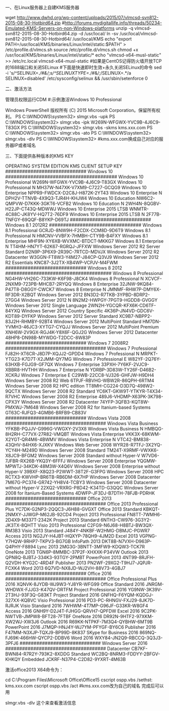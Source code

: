 一、在Linux服务器上自建KMS服务器

wget http://www.dwhd.org/wp-content/uploads/2015/07/vlmcsd-svn812-2015-08-30-Hotbird64.zip
#http://forums.mydigitallife.info/threads/50234-Emulated-KMS-Servers-on-non-Windows-platforms
unzip -q vlmcsd-svn812-2015-08-30-Hotbird64.zip -d /usr/local/
ln -sv /usr/local/vlmcsd-svn812-2015-08-30-Hotbird64/ /usr/local/KMS
echo "export PATH=/usr/local/KMS/binaries/Linux/intel/static:\$PATH" > /etc/profile.d/vlmcs.sh
source /etc/profile.d/vlmcs.sh
chmod +x /usr/local/KMS/binaries/Linux/intel/static/*
echo "vlmcsd-x64-musl-static" >> /etc/rc.local
vlmcsd-x64-musl-static
#如果是CentOS记得防火墙开放TCP的1688端口和关闭SELinux
#下面是快速即时生效+永久关闭SELinux的命令
sed -i 's/^SELINUX=.*/#&/;s/^SELINUXTYPE=.*/#&/;/SELINUX=.*/a SELINUX=disabled' /etc/sysconfig/selinux && /usr/sbin/setenforce 0
 

二、激活方法

管理员权限运行CDM #:示例激活Windows 10 Professional

Windows PowerShell
版权所有 (C) 2015 Microsoft Corporation。保留所有权利。
PS C:\WINDOWS\system32> slmgr.vbs -upk
PS C:\WINDOWS\system32> slmgr.vbs -ipk W269N-WFGWX-YVC9B-4J6C9-T83GX
PS C:\WINDOWS\system32> slmgr.vbs -skms kms.xxx.com
PS C:\WINDOWS\system32> slmgr.vbs -ato
PS C:\WINDOWS\system32> slmgr.vbs -dlv
PS C:\WINDOWS\system32>
#kms.xxx.com换成自己对应的服务器IP或者域名
 

三、下面提供各种版本的KMS KEY

OPERATING SYSTEM EDITION                                KMS CLIENT SETUP KEY
#############################  Windows  10  ########################################
Windows 10 Professional                                W269N-WFGWX-YVC9B-4J6C9-T83GX
Windows 10 Professional N                            MH37W-N47XK-V7XM9-C7227-GCQG9
Windows 10 Enterprise                                NPPR9-FWDCX-D2C8J-H872K-2YT43
Windows 10 Enterprise N                                DPH2V-TTNVB-4X9Q3-TJR4H-KHJW4
Windows 10 Education                                NW6C2-QMPVW-D7KKK-3GKT6-VCFB2
Windows 10 Education N                                2WH4N-8QGBV-H22JP-CT43Q-MDWWJ
Windows 10 Enterprise 2015 LTSB                        WNMTR-4C88C-JK8YV-HQ7T2-76DF9
Windows 10 Enterprise 2015 LTSB N                    2F77B-TNFGY-69QQF-B8YKP-D69TJ
#############################  Windows  8.1 2012R2  #################################
Windows 8.1 Professional                            GCRJD-8NW9H-F2CDX-CCM8D-9D6T9
Windows 8.1 Professional N                            HMCNV-VVBFX-7HMBH-CTY9B-B4FXY
Windows 8.1 Enterprise                                MHF9N-XY6XB-WVXMC-BTDCT-MKKG7
Windows 8.1 Enterprise N                            TT4HM-HN7YT-62K67-RGRQJ-JFFXW
Windows Server 2012 R2 Server Standard                D2N9P-3P6X9-2R39C-7RTCD-MDVJX
Windows Server 2012 R2 Datacenter                    W3GGN-FT8W3-Y4M27-J84CP-Q3VJ9
Windows Server 2012 R2 Essentials                    KNC87-3J2TX-XB4WP-VCPJV-M4FWM
#############################  Windows  8 2012  ######################################
Windows 8 Professional                                NG4HW-VH26C-733KW-K6F98-J8CK4
Windows 8 Professional N                            XCVCF-2NXM9-723PB-MHCB7-2RYQQ
Windows 8 Enterprise                                32JNW-9KQ84-P47T8-D8GGY-CWCK7
Windows 8 Enterprise N                                JMNMF-RHW7P-DMY6X-RF3DR-X2BQT
Windows Server 2012                                    BN3D2-R7TKB-3YPBD-8DRP2-27GG4
Windows Server 2012 N                                8N2M2-HWPGY-7PGT9-HGDD8-GVGGY
Windows Server 2012 Single Language                    2WN2H-YGCQR-KFX6K-CD6TF-84YXQ
Windows Server 2012 Country Specific                4K36P-JN4VD-GDC6V-KDT89-DYFKP
Windows Server 2012 Server Standard                    XC9B7-NBPP2-83J2H-RHMBY-92BT4
Windows Server 2012 MultiPoint Standard                HM7DN-YVMH3-46JC3-XYTG7-CYQJJ
Windows Server 2012 MultiPoint Premium                XNH6W-2V9GX-RGJ4K-Y8X6F-QGJ2G
Windows Server 2012 Datacenter                        48HP8-DN98B-MYWDG-T2DCC-8W83P
#############################  Windows  7 2008R2  ####################################
Windows 7 Professional                                FJ82H-XT6CR-J8D7P-XQJJ2-GPDD4
Windows 7 Professional N                            MRPKT-YTG23-K7D7T-X2JMM-QY7MG
Windows 7 Professional E                            W82YF-2Q76Y-63HXB-FGJG9-GF7QX
Windows 7 Enterprise                                33PXH-7Y6KF-2VJC9-XBBR8-HVTHH
Windows 7 Enterprise N                                YDRBP-3D83W-TY26F-D46B2-XCKRJ
Windows 7 Enterprise E                                C29WB-22CC8-VJ326-GHFJW-H9DH4
Windows Server 2008 R2 Web                            6TPJF-RBVHG-WBW2R-86QPH-6RTM4
Windows Server 2008 R2 HPC edition                    TT8MH-CG224-D3D7Q-498W2-9QCTX
Windows Server 2008 R2 Standard                        YC6KT-GKW9T-YTKYR-T4X34-R7VHC
Windows Server 2008 R2 Enterprise                    489J6-VHDMP-X63PK-3K798-CPX3Y
Windows Server 2008 R2 Datacenter                    74YFP-3QFB3-KQT8W-PMXWJ-7M648
Windows Server 2008 R2 for Itanium-based Systems    GT63C-RJFQ3-4GMB6-BRFB9-CB83V
#############################  Windows  Vista 2008 ####################################
Windows Vista Business                                YFKBB-PQJJV-G996G-VWGXY-2V3X8
Windows Vista Business N                            HMBQG-8H2RH-C77VX-27R82-VMQBT
Windows Vista Enterprise                            VKK3X-68KWM-X2YGT-QR4M6-4BWMV
Windows Vista Enterprise N                            VTC42-BM838-43QHV-84HX6-XJXKV
Windows Web Server 2008                                WYR28-R7TFJ-3X2YQ-YCY4H-M249D
Windows Server 2008 Standard                        TM24T-X9RMF-VWXK6-X8JC9-BFGM2
Windows Server 2008 Standard without Hyper-V        W7VD6-7JFBR-RX26B-YKQ3Y-6FFFJ
Windows Server 2008 Enterprise                        YQGMW-MPWTJ-34KDK-48M3W-X4Q6V
Windows Server 2008 Enterprise without Hyper-V        39BXF-X8Q23-P2WWT-38T2F-G3FPG
Windows Server 2008 HPC                                RCTX3-KWVHP-BR6TB-RB6DM-6X7HP
Windows Server 2008 Datacenter                        7M67G-PC374-GR742-YH8V4-TCBY3
Windows Server 2008 Datacenter without Hyper-V        22XQ2-VRXRG-P8D42-K34TD-G3QQC
Windows Server 2008 for Itanium-Based Systems        4DWFP-JF3DJ-B7DTH-78FJB-PDRHK
#############################  Office 2013 ####################################
Office 2013 Professional Plus            YC7DK-G2NP3-2QQC3-J6H88-GVGXT
Office 2013 Standard                    KBKQT-2NMXY-JJWGP-M62JB-92CD4
Project 2013 Professional                FN8TT-7WMH6-2D4X9-M337T-2342K
Project 2013 Standard                    6NTH3-CW976-3G3Y2-JK3TX-8QHTT
Visio 2013 Professional                    C2FG9-N6J68-H8BTJ-BW3QX-RM3B3
Visio 2013 Standard                        J484Y-4NKBF-W2HMG-DBMJC-PGWR7
Access 2013                                NG2JY-H4JBT-HQXYP-78QH9-4JM2D
Excel 2013                                VGPNG-Y7HQW-9RHP7-TKPV3-BG7GB
InfoPath 2013                            DKT8B-N7VXH-D963P-Q4PHY-F8894
Lync 2013                                2MG3G-3BNTT-3MFW9-KDQW3-TCK7R
OneNote 2013                            TGN6P-8MMBC-37P2F-XHXXK-P34VW
Outlook 2013                            QPN8Q-BJBTJ-334K3-93TGY-2PMBT
PowerPoint 2013                            4NT99-8RJFH-Q2VDH-KYG2C-4RD4F
Publisher 2013                            PN2WF-29XG2-T9HJ7-JQPJR-FCXK4
Word 2013                                6Q7VD-NX8JD-WJ2VH-88V73-4GBJ7
#############################  Office 2016 ####################################
Office Professional Plus 2016             XQNVK-8JYDB-WJ9W3-YJ8YR-WFG99
Office Standard 2016                     JNRGM-WHDWX-FJJG3-K47QV-DRTFM
Project Professional 2016                     YG9NW-3K39V-2T3HJ-93F3Q-G83KT
Project Standard 2016                     GNFHQ-F6YQM-KQDGJ-327XX-KQBVC
Visio Professional 2016                     PD3-PC-RHNGV-FXJ29-8JK7D-RJRJK
Visio Standard 2016                     7WHWM-4T7MP-G96JF-G33KR-W8GF4
Access 2016                          GNH9Y-D2J4T-FJHGG-QRVH7-QPFDW
Excel 2016                           9C2PK-NWTVB-JMPW8-BFT28-7FTBF
OneNote 2016                      DR92N-9HTF2-97XKM-XW2WJ-XW3J6
Outlook 2016                            R69KK-NTPKF-7M3Q4-QYBHW-6MT9B
PowerPoint 2016                         J7MQP-HNJ4Y-WJ7YM-PFYGF-BY6C6
Publisher 2016                          F47MM-N3XJP-TQXJ9-BP99D-8K837
SKype for Business 2016                 869NQ-FJ69K-466HW-QYCP2-DDBV6
Word 2016                               WXY84-JN2Q9-RBCCQ-3Q3J3-3PFJ6
#############################  Windows Server 2016 ####################################
Datacenter                             CB7KF-BWN84-R7R2Y-793K2-8XDDG
Standard                               WC2BQ-8NRM3-FDDYY-2BFGV-KHKQY
Embedded                               JCKRF-N37P4-C2D82-9YXRT-4M63B
 

激活office2013 X64命令为：

cd C:\Program Files\Microsoft Office\Office15
cscript ospp.vbs /sethst: kms.xxx.com
cscript ospp.vbs /act
#kms.xxx.com改为自己的域名
完成后可以用

slmgr.vbs -dlv
这个来查看激活信息
